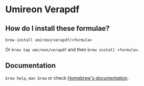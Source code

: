 # Umireon Verapdf

## How do I install these formulae?

`brew install umireon/verapdf/<formula>`

Or `brew tap umireon/verapdf` and then `brew install <formula>`.

## Documentation

`brew help`, `man brew` or check [Homebrew's documentation](https://docs.brew.sh).
